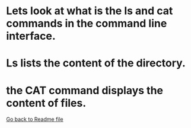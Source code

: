 # Lets look at what is the ls and cat commands in the command line interface. 
# Ls lists the content of the directory. 
# the CAT command displays the content of files.


[Go back to Readme file](../README.md)